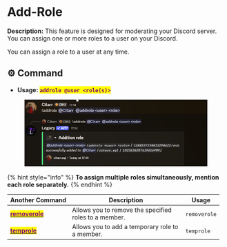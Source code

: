 # Add-Role

**Description:** This feature is designed for moderating your Discord server. You can assign one or more roles to a user on your Discord.

You can assign a role to a user at any time.

## ⚙️ Command



* **Usage:&#x20;**<mark style="color:purple;">**`addrole @user <role(s)>`**</mark>

<figure><img src="../../.gitbook/assets/image (2) (1).png" alt=""><figcaption></figcaption></figure>

{% hint style="info" %}
**To assign multiple roles simultaneously, mention each role separately.**
{% endhint %}

<table><thead><tr><th>Another Command</th><th width="249">Description</th><th>Usage</th></tr></thead><tbody><tr><td><a href="remove-role.md"><mark style="color:purple;"><strong>removerole</strong></mark></a></td><td>Allows you to remove the specified roles to a member.</td><td><code>removerole</code></td></tr><tr><td><a href="broken-reference"><mark style="color:purple;"><strong>temprole</strong></mark></a></td><td>Allows you to add a temporary role to a member.</td><td><code>temprole</code></td></tr></tbody></table>
